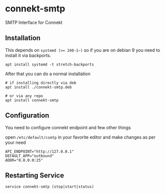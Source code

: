 # connekt-smtp
SMTP Interface for Connekt

## Installation

This depends on `systemd (>= 240-1~)` so if you are on debian 9 you need to install it via backports.

```
apt install systemd -t stretch-backports
```

After that you can do a normal installation

```
# if installing directly via deb
apt install ./connekt-smtp.deb

# or via any repo
apt install connekt-smtp
```

## Configuration

You need to configure connekt endpoint and few other things

open `/etc/default/csmtp` in your favorite editor and make changes as per your need

```
API_ENDPOINT="http://127.0.0.1"
DEFAULT_APP="outbound" 
ADDR="0.0.0.0:25"
```


## Restarting Service

```
service connekt-smtp (stop|start|status)
```
